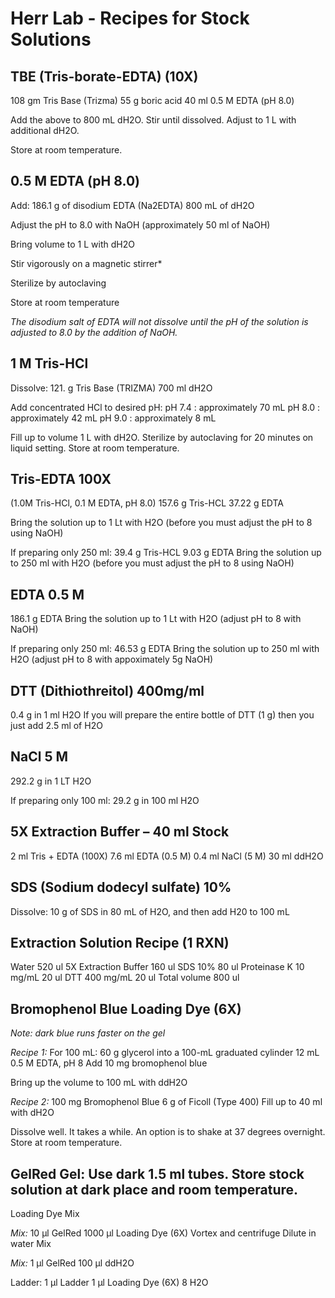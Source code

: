 # Herr Lab - Recipes for Stock Solutions

## TBE (Tris-borate-EDTA) (10X)

108 gm Tris Base (Trizma)
55 g boric acid
40 ml 0.5 M EDTA (pH 8.0)

Add the above to 800 mL dH2O. Stir until dissolved. Adjust to 1 L with additional dH2O.

Store at room temperature.

## 0.5 M EDTA (pH 8.0)

Add:
186.1 g of disodium EDTA (Na2EDTA)
800 mL of dH2O

Adjust the pH to 8.0 with NaOH (approximately 50 ml of NaOH)

Bring volume to 1 L with dH2O

Stir vigorously on a magnetic stirrer*

Sterilize by autoclaving

Store at room temperature

*The disodium salt of EDTA will not dissolve until the pH of the solution is adjusted to
8.0 by the addition of NaOH.*

## 1 M Tris-HCl

Dissolve:
121. g Tris Base (TRIZMA)
700 ml dH2O

Add concentrated HCl to desired pH:
pH 7.4 : approximately 70 mL
pH 8.0 : approximately 42 mL
pH 9.0 : approximately 8 mL

Fill up to volume 1 L with dH2O. Sterilize by autoclaving for 20 minutes on liquid
setting. Store at room temperature.

## Tris-EDTA 100X

(1.0M Tris-HCl, 0.1 M EDTA, pH 8.0)
157.6 g Tris-HCL
37.22 g EDTA

Bring the solution up to 1 Lt with H2O (before you must adjust the pH to 8 using NaOH)

If preparing only 250 ml:
39.4 g Tris-HCL
9.03 g EDTA
Bring the solution up to 250 ml with H2O (before you must adjust the pH to 8 using
NaOH)

## EDTA 0.5 M

186.1 g EDTA
Bring the solution up to 1 Lt with H2O (adjust pH to 8 with NaOH)

If preparing only 250 ml:
46.53 g EDTA
Bring the solution up to 250 ml with H2O (adjust pH to 8 with appoximately 5g NaOH)

## DTT (Dithiothreitol) 400mg/ml

0.4 g in 1 ml H2O
If you will prepare the entire bottle of DTT (1 g) then you just add 2.5 ml of H2O

## NaCl 5 M

292.2 g in 1 LT H2O

If preparing only 100 ml:
29.2 g in 100 ml H2O

## 5X Extraction Buffer – 40 ml Stock

2 ml Tris + EDTA (100X)
7.6 ml EDTA (0.5 M)
0.4 ml NaCl (5 M)
30 ml ddH2O

## SDS (Sodium dodecyl sulfate) 10%

Dissolve:
10 g of SDS in 80 mL of H2O, and then add H20 to 100 mL

## Extraction Solution Recipe (1 RXN)

Water 520 ul
5X Extraction Buffer 160 ul
SDS 10% 80 ul
Proteinase K 10 mg/mL 20 ul
DTT 400 mg/mL 20 ul
Total volume 800 ul

## Bromophenol Blue Loading Dye (6X)

*Note: dark blue runs faster on the gel*

*Recipe 1:*
For 100 mL:
60 g glycerol into a 100-mL graduated cylinder
12 mL 0.5 M EDTA, pH 8
Add 10 mg bromophenol blue

Bring up the volume to 100 mL with ddH2O

*Recipe 2:*
100 mg Bromophenol Blue
6 g of Ficoll (Type 400)
Fill up to 40 ml with dH2O

Dissolve well. It takes a while. An option is to shake at 37 degrees overnight. Store at
room temperature.

## GelRed Gel: Use dark 1.5 ml tubes. Store stock solution at dark place and room temperature.

Loading Dye Mix

*Mix:*
10 µl GelRed
1000 µl Loading Dye (6X)
Vortex and centrifuge
Dilute in water Mix

*Mix:*
1 µl GelRed
100 µl ddH2O

Ladder:
1 µl Ladder
1 µl Loading Dye (6X)
8 H2O